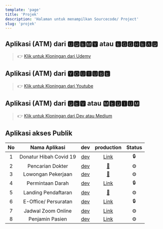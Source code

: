 ```yaml
---
template: 'page'
title: 'Projek'
description: 'Halaman untuk menampilkan Sourcecode/ Project'
slug: 'projek'
---
```


## Aplikasi (ATM) dari 🆄🅳🅴🅼🆈 atau 🅴🅶🅶🅷🅴🅰🅳

> 👉 [Klik untuk Kloningan dari Udemy](project-kloningan-dengan-reactjs-dari-udemy-egghead)

## Aplikasi (ATM) dari 🆈🅾🆄🆃🆄🅱🅴

> 👉 [Klik untuk Kloningan dari Youtube](project-kloningan-dari-youtube)

## Aplikasi (ATM) dari 🅳🅴🆅 atau 🅼🅴🅳🅸🆄🅼

> 👉 [Klik untuk Kloningan dari Dev atau Medium](project-kloningan-dari-dev-atau-medium)

## Aplikasi akses Publik

| No  |     Nama Aplikasi      |                        dev                        |                    production                     | Status |
| :-: | :--------------------: | :-----------------------------------------------: | :-----------------------------------------------: | :----: |
|  1  | Donatur Hibah Covid 19 |     [dev](https://hibahcovid19.netlify.app/)      |     [Link](https://hibahcovid19.netlify.app/)     |   🔒   |
|  2  |    Pencarian Dokter    | [dev](https://dokter-dev.rsuppersahabatan.co.id/) |   [🚀](https://dokter.rsuppersahabatan.co.id/)    |   ⚙️   |
|  3  |   Lowongan Pekerjaan   |   [dev](https://lowonganpekerjaan.netlify.app/)   |  [🚀](https://lowongan.rsuppersahabatan.co.id/)   |   ⚙️   |
|  4  |    Permintaan Darah    |       [dev](https://bankdarah.netlify.app/)       |      [Link](https://bankdarah.netlify.app/)       |   🔒   |
|  5  |  Landing Pendaftaran   |  [dev](https://landingpendaftaran.netlify.app/)   | [🚀](https://pendaftaran.rsuppersahabatan.co.id/) |   ⚙️   |
|  6  |  E-Office/ Persuratan  |        [dev](https://eoffice.netlify.app/)        |       [Link](https://eoffice.netlify.app/)        |   🔒   |
|  7  |   Jadwal Zoom Online   |       [dev](https://jadwalzoom.vercel.app/)       |   [Link](https://zoom.rsuppersahabatan.co.id/)    |   ⚙️   |
|  8  |    Penjamin Pasien     |        [dev](https://penjamin.vercel.app/)        | [Link](https://penjamin.rsuppersahabatan.co.id/)  |   ⚙️   |
